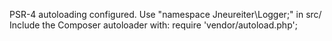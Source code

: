 PSR-4 autoloading configured. Use "namespace Jneureiter\Logger;" in src/
Include the Composer autoloader with: require 'vendor/autoload.php';
